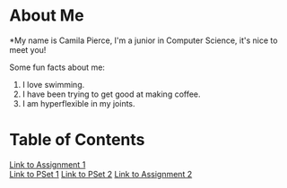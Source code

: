 # About Me
*My name is Camila Pierce, I'm a junior in Computer Science, it's nice to meet you!

Some fun facts about me:
1. I love swimming.
2. I have been trying to get good at making coffee.
3. I am hyperflexible in my joints.

# Table of Contents
[Link to Assignment 1](assignments/assignment1.md)  
[Link to PSet 1](assignments/pset1.md)
[Link to PSet 2](assignments/pset2.md)
[Link to Assignment 2](assignments/assignment2.md)
